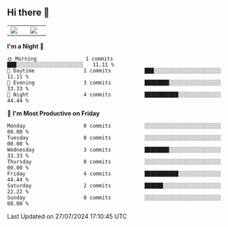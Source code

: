 ## Hi there 👋

<p align="center">
  <table align="center">
  <tr border="none">
  <td width="35%" align="center">
    <img  align="center"  src="http://github-profile-summary-cards.vercel.app/api/cards/stats?username=ricepunk&theme=github_dark" />
  </td>
    
  <td width="65%" align="center">
    <img  align="center"  src="http://github-profile-summary-cards.vercel.app/api/cards/profile-details?username=ricepunk&theme=github_dark" />
  </td>
  </tr>
  </table>
</p>

<!--START_SECTION:waka-->
**I'm a Night 🦉** 

```text
🌞 Morning                1 commits           ███░░░░░░░░░░░░░░░░░░░░░░   11.11 % 
🌆 Daytime                1 commits           ███░░░░░░░░░░░░░░░░░░░░░░   11.11 % 
🌃 Evening                3 commits           ████████░░░░░░░░░░░░░░░░░   33.33 % 
🌙 Night                  4 commits           ███████████░░░░░░░░░░░░░░   44.44 % 
```
📅 **I'm Most Productive on Friday** 

```text
Monday                   0 commits           ░░░░░░░░░░░░░░░░░░░░░░░░░   00.00 % 
Tuesday                  0 commits           ░░░░░░░░░░░░░░░░░░░░░░░░░   00.00 % 
Wednesday                3 commits           ████████░░░░░░░░░░░░░░░░░   33.33 % 
Thursday                 0 commits           ░░░░░░░░░░░░░░░░░░░░░░░░░   00.00 % 
Friday                   4 commits           ███████████░░░░░░░░░░░░░░   44.44 % 
Saturday                 2 commits           ██████░░░░░░░░░░░░░░░░░░░   22.22 % 
Sunday                   0 commits           ░░░░░░░░░░░░░░░░░░░░░░░░░   00.00 % 
```



 Last Updated on 27/07/2024 17:10:45 UTC
<!--END_SECTION:waka-->
